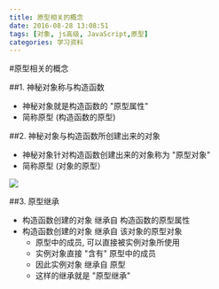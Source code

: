 ```yaml
---
title: 原型相关的概念
date: 2016-08-28 13:08:51
tags: [对象, js高级, JavaScript,原型]
categories: 学习资料
---
```

#原型相关的概念

##1. 神秘对象称与构造函数

* 神秘对象就是构造函数的 "原型属性"
* 简称原型 (构造函数的原型)



##2. 神秘对象与构造函数所创建出来的对象

* 神秘对象针对构造函数创建出来的对象称为 "原型对象"
* 简称原型 (对象的原型）

![](/images/03-4.png)

##3. 原型继承

* 构造函数创建的对象 继承自 构造函数的原型属性
* 构造函数创建的对象 继承自 该对象的原型对象
    * 原型中的成员, 可以直接被实例对象所使用
    * 实例对象直接 "含有" 原型中的成员
    * 因此实例对象 继承自 原型
    * 这样的继承就是 "原型继承"



